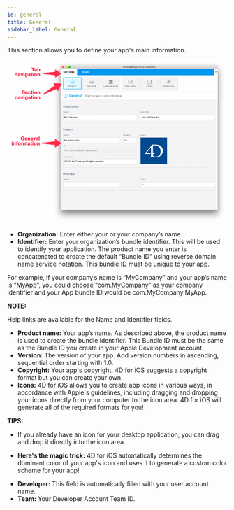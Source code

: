 ```yaml
---
id: general
title: General
sidebar_label: General
---
```


This section allows you to define your app's main information.

![General section](assets/project-editor/General-section-4D-for-iOS.png)

* **Organization:** Enter either your or your company’s name.
* **Identifier:** Enter your organization’s bundle identifier. This will be used to identify your application. The product name you enter is concatenated to create the default “Bundle ID” using reverse domain name service notation. This bundle ID must be unique to your app.
 

For example, if your company’s name is “MyCompany” and your app’s name is “MyApp”, you could choose “com.MyCompany” as your company identifier and your App bundle ID would be com.MyCompany.MyApp.

<div markdown="1" class = "tips">

**NOTE:**

Help links are available for the Name and Identifier fields.
</div>

 

* **Product name:** Your app’s name. As described above, the product name is used to create the bundle identifier. This Bundle ID must be the same as the Bundle ID you create in your Apple Development account.
* **Version:** The version of your app. Add version numbers in ascending, sequential order starting with 1.0.
* **Copyright:** Your app's copyright. 4D for iOS suggests a copyright format but you can create your own.
* **Icons:** 4D for iOS allows you to create app icons in various ways, in accordance with  Apple's guidelines, including dragging and dropping your icons directly from your computer to the icon area. 4D for iOS will generate all of the required formats for you!
 

<div markdown="1" class = "tips">

**TIPS:**

* If you already have an icon for your desktop application, you can drag and drop it directly into the icon area. 

* **Here's the magic trick:** 4D for iOS automatically determines the dominant color of your app's icon and uses it to generate a custom color scheme for your app!
</div>


* **Developer:** This field is automatically filled with your user account name.
* **Team:** Your Developer Account Team ID.

